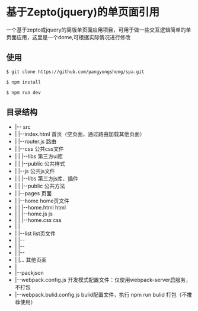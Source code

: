 # 基于Zepto(jquery)的单页面引用

一个基于zepto或jquery的简版单页面应用项目，可用于做一些交互逻辑简单的单页面应用，这里是一个dome,可根据实际情况进行修改

## 使用

    $ git clone https://github.com/pangyongsheng/spa.git

    $ npm install

    $ npm run dev

## 目录结构
* |-- src
* |     |--index.html             首页（空页面，通过路由加载其他页面）
* |     |--router.js              路由
* |     |--css                    公共css文件
* |     |   |--libs                   第三方ui库
* |     |   |--public                 公共样式
* |     |--js                     公共js文件
* |     |   |--libs                   第三方js库、插件
* |     |   |--public                 公共方法
* |     |--pages                  页面
* |          |--home              home页文件
* |          |   |--home.html         html
* |          |   |--home.js           js
* |          |   |--home.css          css
* |          |
* |          |--list              list页文件
* |               |--
* |               |--
* |               |--
* |          |...                 其他页面
* |
* |--packjson                     
* |--webpack.config.js            开发模式配置文件：仅使用webpack-server启服务，不打包    
* |--webpack.bulid.config.js      bulid配置文件，执行 npm run bulid 打包（不推荐使用）
